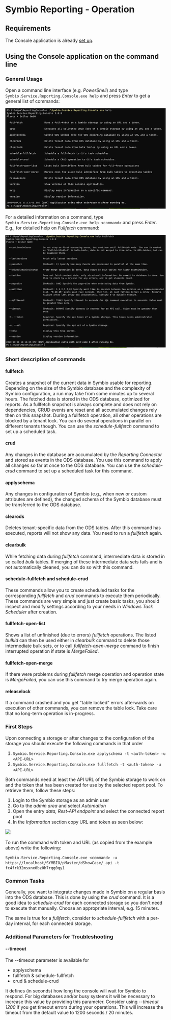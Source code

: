 # Symbio Reporting - Operation

## Requirements

The Console application is already [set up](reporting-console.md).

## Using the Console application on the command line

### General Usage

Open a command line interface (e.g. _PowerShell_) and type ```Symbio.Service.Reporting.Console.exe help``` and press _Enter_ to get a general list of commands:

![](media/operation-1.png)

For a detailed information on a command, type ```Symbio.Service.Reporting.Console.exe help <command>``` and press _Enter_. E.g., for detailed help on _Fullfetch_ command:

![](media/operation-2.png)

### Short description of commands

#### fullfetch

Creates a snapshot of the current data in Symbio usable for reporting. 
Depending on the size of the Symbio database and the complexity of Symbio configuration, a run may take from some minutes up to several hours.
The fetched data is stored in the ODS database, optimized for reports.
As a fullfetch snapshot is always complete and does not rely on dependencies, CRUD events are reset and all accumulated changes rely then on this snapshot.
During a fullfetch operation, all other operations are blocked by a tenant lock. You can do several operations in parallel on different tenants though.
You can use the _schedule-fullfetch_ command to set up a scheduled task.

#### crud

Any changes in the database are accumulated by the _Reporting Connector_ and stored as events in the ODS database. You use this command to apply all changes
so far at once to the ODS database. 
You can use the _schedule-crud_ command to set up a scheduled task for this command.

#### applyschema

Any changes in configuration of Symbio (e.g., when new or custom attributes are defined), the changed schema of the Symbio database must be transferred to the ODS database.

#### clearods

Deletes tenant-specific data from the ODS tables. After this command has executed, reports will not show any data. You need to run a _fullfetch_ again.

#### clearbulk

While fetching data during _fullfetch_ command, intermediate data is stored in so called _bulk_ tables. If merging of these intermediate data sets fails and is not automatically cleaned, you can do so with this command.

#### schedule-fullfetch and schedule-crud

These commands allow you to create scheduled tasks for the corresponding _fullfetch_ and _crud_ commands to execute them periodically. These commands
are very simple and just create basic tasks, you should inspect and modify settings according to your needs in _Windows Task Scheduler_ after creation.

#### fullfetch-open-list

Shows a list of unfinished (due to errors) _fullfetch_ operations. The listed _bulkId_ can then be used either in _clearbulk_ command to delete those intermediate bulk sets, 
or to call _fullfetch-open-merge_ command to finish interrupted operation if state is _MergeFailed_.

#### fullfetch-open-merge

If there were problems during _fullfetch_ merge operation and operation state is _MergeFailed_, you can use this command to try merge operation again.

#### releaselock

If a command crashed and you get "table locked" errors afterwards on execution of other commands, you can remove the table lock. Take care that no long-term operation is in-progress.


### First Steps

Upon connecting a storage or after changes to the configuration of the storage you should execute the following commands in that order

1. ```Symbio.Service.Reporting.Console.exe applyschema -t <auth-token> -u <API-URL>```
2. ```Symbio.Service.Reporting.Console.exe fullfetch -t <auth-token> -u <API-URL>```

Both commands need at least the API URL of the Symbio storage to work on and the token that has been created for use by the selected report pool. To retrieve them, follow these steps:

1. Login to the Symbio storage as an admin user
2. Go to the _admin area_ and select _Automation_
3. Open the entry _data, Rest-API endpoint_ and select the connected report pool
4. In the _Information_ section copy URL and token as seen below:

![](media/operation-3.png)

To run the command with token and URL (as copied from the example above) write the following:

```
Symbio.Service.Reporting.Console.exe <command> -u https://localhost/SYMBIO/pMaster/dShowCase/_api -t fc4frk32msxnx0bz0h7rqg0qy1
```

### Common Tasks

Generally, you want to integrate changes made in Symbio on a regular basis into the ODS database. This is done by using the _crud_ command. It is a good idea to _schedule-crud_ for each connected storage so you don't need to execute that manually. Choose an appropriate interval, e.g. 15 minutes.

The same is true for a _fullfetch_, consider to _schedule-fullfetch_ with a per-day interval, for each connected storage.



### Additional Parameters for Troubleshooting

#### --timeout

The --timeout parameter is available for
* applyschema
* fullfetch & schedule-fullfetch
* crud & schedule-crud

It defines (in seconds) how long the console will wait for Symbio to respond. For big databases and/or busy systems it will be necessary to increase this value by providing this parameter. Consider using *--timeout 1200* if you get timeout errors during your operations. This will increase the timeout from the default value to 1200 seconds / 20 minutes.
